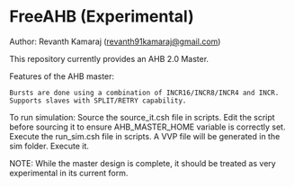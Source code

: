 # FreeAHB (Experimental)

Author: Revanth Kamaraj (revanth91kamaraj@gmail.com)

This repository currently provides an AHB 2.0 Master.

Features of the AHB master:

    Bursts are done using a combination of INCR16/INCR8/INCR4 and INCR.
    Supports slaves with SPLIT/RETRY capability.

To run simulation:
        Source the source_it.csh file in scripts. Edit the script before sourcing it to ensure AHB_MASTER_HOME variable is correctly set.
        Execute the run_sim.csh file in scripts. A VVP file will be generated in the sim folder. Execute it.

NOTE: While the master design is complete, it should be treated as very experimental in its current form.
